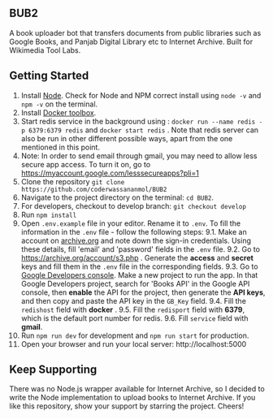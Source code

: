 ## BUB2
A book uploader bot that transfers documents from public libraries such as Google Books, and Panjab Digital Library etc to Internet Archive. Built for Wikimedia Tool Labs.

## Getting Started
1. Install [Node](https://nodejs.org/en/download/). Check for Node and NPM correct install using `node -v` and `npm -v` on the terminal.
2. Install [Docker toolbox](https://docs.docker.com/toolbox/toolbox_install_windows/).
3. Start redis service in the background using : `docker run --name redis -p 6379:6379 redis` and `docker start redis` . Note that redis server can also be run in other different possible ways, apart from the one mentioned in this point.
4. Note: In order to send email through gmail, you may need to allow less secure app access. To turn it on, go to https://myaccount.google.com/lesssecureapps?pli=1
5. Clone the repository `git clone https://github.com/coderwassananmol/BUB2`
6. Navigate to the project directory on the terminal: `cd BUB2`.
7. For developers, checkout to develop branch: `git checkout develop`
8. Run `npm install`
9. Open `.env.example` file in your editor. Rename it to `.env`. To fill the information in the `.env` file - follow the following steps:
9.1. Make an account on [archive.org](https://archive.org) and note down the sign-in credentials. Using these details, fill 'email' and 'password' fields in the `.env` file.
9.2. Go to https://archive.org/account/s3.php . Generate the **access** and **secret** keys and fill them in the `.env` file in the corresponding fields.
9.3. Go to [Google Developers console](https://console.developers.google.com/getting-started). Make a new project to run the app. In that Google Developers project, search for 'Books API' in the Google API console, then **enable** the API for the project, then generate the **API keys**, and then copy and paste the API key in the `GB_Key` field.
9.4. Fill the `redishost` field with **docker** .
9.5. Fill the `redisport` field with **6379**, which is the default port number for redis.
9.6. Fill `service` field with **gmail**.
10. Run `npm run dev` for development and `npm run start` for production.
11. Open your browser and run your local server: http://localhost:5000

## Keep Supporting
There was no Node.js wrapper available for Internet Archive, so I decided to write the Node implementation to upload books to Internet Archive. If you like this repository, show your support by starring the project. Cheers!
